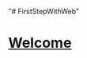 "# FirstStepWithWeb" 
<div>
  <p>
    <h1>
        <a href="https://tinamiru.github.io/FirstStepWithWeb/Work/HTML5/linkedByINDEX.html">
        Welcome
        </a>
    </h1>
  </p>
</div>
